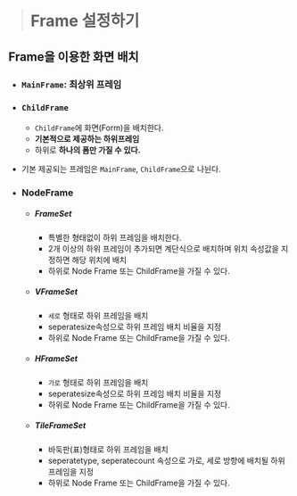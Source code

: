 > # Frame 설정하기

## Frame을 이용한 화면 배치

- ### `MainFrame`: 최상위 프레임
- ### `ChildFrame`
  - `ChildFrame`에 화면(Form)을 배치한다.
  - **기본적으로 제공하는 하위프레임**
  - 하위로 **하나의 폼만 가질 수 있다.**

- 기본 제공되는 프레임은 `MainFrame`, `ChildFrame`으로 나뉜다.

- ### NodeFrame
  - ##### FrameSet
    - 특별한 형태없이 하위 프레임을 배치한다.
    - 2개 이상의 하위 프레임이 추가되면 계단식으로 배치하며 위치 속성값을 지정하면 해당 위치에 배치
    - 하위로 Node Frame 또는 ChildFrame을 가질 수 있다.

  - ##### VFrameSet
    - `세로` 형태로 하위 프레임을 배치
    - seperatesize속성으로 하위 프레임 배치 비율을 지정
    - 하위로 Node Frame 또는 ChildFrame을 가질 수 있다.

  - ##### HFrameSet
    - `가로` 형태로 하위 프레임을 배치
    - seperatesize속성으로 하위 프레임 배치 비율을 지정
    - 하위로 Node Frame 또는 ChildFrame을 가질 수 있다.
    
  - ##### TileFrameSet
    - 바둑판(표)형태로 하위 프레임을 배치
    - seperatetype, seperatecount 속성으로 가로, 세로 방향에 배치될 하위 프레임을 지정
    - 하위로 Node Frame 또는 ChildFrame을 가질 수 있다.
